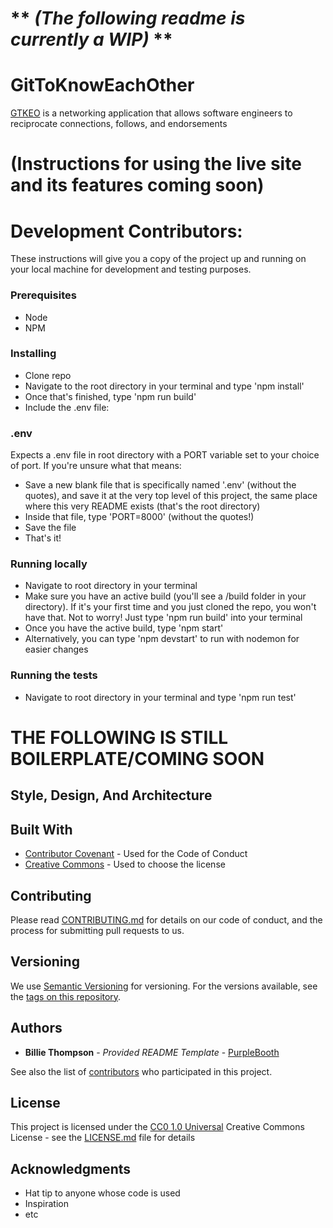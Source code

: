 # ** *(The following readme is currently a WIP)* **
# GitToKnowEachOther

[GTKEO](https://www.gittoknoweachother.com) is a networking application that allows software engineers to reciprocate connections, follows, and endorsements

# (Instructions for using the live site and its features coming soon)



# Development Contributors:

These instructions will give you a copy of the project up and running on
your local machine for development and testing purposes.

### Prerequisites

* Node
* NPM

### Installing
* Clone repo
* Navigate to the root directory in your terminal and type 'npm install'
* Once that's finished, type 'npm run build' 
* Include the .env file:

### .env
Expects a .env file in root directory with a PORT variable set to your choice of port. If you're unsure what that means:
* Save a new blank file that is specifically named '.env'  (without the quotes), and save it at the very top level of this project, the same place where this very README exists (that's the root directory)
* Inside that file, type 'PORT=8000' (without the quotes!)
* Save the file
* That's it!

### Running locally
* Navigate to root directory in your terminal
* Make sure you have an active build (you'll see a /build folder in your directory). If it's your first time and you just cloned the repo, you won't have that. Not to worry! Just type 'npm run build' into your terminal
* Once you have the active build, type 'npm start'
* Alternatively, you can type 'npm devstart' to run with nodemon for easier changes

### Running the tests

* Navigate to root directory in your terminal and type 'npm run test'


# THE FOLLOWING IS STILL BOILERPLATE/COMING SOON

## Style, Design, And Architecture




## Built With

  - [Contributor Covenant](https://www.contributor-covenant.org/) - Used
    for the Code of Conduct
  - [Creative Commons](https://creativecommons.org/) - Used to choose
    the license

## Contributing

Please read [CONTRIBUTING.md](CONTRIBUTING.md) for details on our code
of conduct, and the process for submitting pull requests to us.

## Versioning

We use [Semantic Versioning](http://semver.org/) for versioning. For the versions
available, see the [tags on this
repository](https://github.com/PurpleBooth/a-good-readme-template/tags).

## Authors

  - **Billie Thompson** - *Provided README Template* -
    [PurpleBooth](https://github.com/PurpleBooth)

See also the list of
[contributors](https://github.com/PurpleBooth/a-good-readme-template/contributors)
who participated in this project.

## License

This project is licensed under the [CC0 1.0 Universal](LICENSE.md)
Creative Commons License - see the [LICENSE.md](LICENSE.md) file for
details

## Acknowledgments

  - Hat tip to anyone whose code is used
  - Inspiration
  - etc
